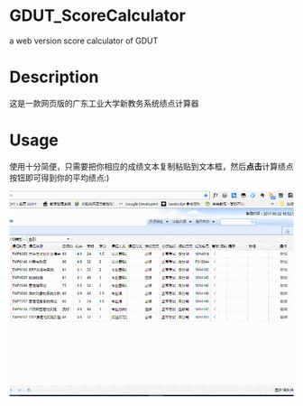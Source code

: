 # GDUT_ScoreCalculator

a web version score calculator of GDUT

# Description

这是一款网页版的广东工业大学新教务系统绩点计算器

# Usage

使用十分简便，只需要把你相应的成绩文本复制粘贴到文本框，然后**点击**计算绩点按钮即可得到你的平均绩点:)

![details](https://github.com/zifengb/GDUT_ScoreCalculator/blob/master/details.gif)
